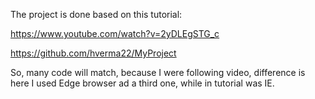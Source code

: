 The project is done based on this tutorial:

https://www.youtube.com/watch?v=2yDLEgSTG_c

https://github.com/hverma22/MyProject

So, many code will match, because I were following video, difference is here I used Edge browser ad a third one, while in tutorial was IE.